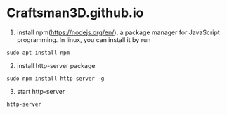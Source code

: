 # Craftsman3D.github.io

1. install npm(https://nodejs.org/en/), a package manager for JavaScript programming. In linux, you can install it by run
```
sudo apt install npm  
```
2. install http-server package
```
sudo npm install http-server -g
```

3. start http-server
```
http-server
```


